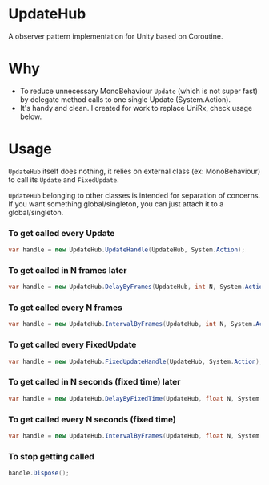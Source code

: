 # UpdateHub
A observer pattern implementation for Unity based on Coroutine.

# Why
- To reduce unnecessary MonoBehaviour `Update` (which is not super fast) by delegate method calls to one single Update (System.Action).
- It's handy and clean. I created for work to replace UniRx, check usage below.

# Usage
`UpdateHub` itself does nothing, it relies on external class (ex: MonoBehaviour) to call its `Update` and `FixedUpdate`.

`UpdateHub` belonging to other classes is intended for separation of concerns. If you want something global/singleton, you can just attach it to a global/singleton.

### To get called every **Update**
```csharp
var handle = new UpdateHub.UpdateHandle(UpdateHub, System.Action);
```

### To get called in N frames later
```csharp
var handle = new UpdateHub.DelayByFrames(UpdateHub, int N, System.Action); 
```

### To get called every N frames
```csharp
var handle = new UpdateHub.IntervalByFrames(UpdateHub, int N, System.Action);
```

### To get called every **FixedUpdate**
```csharp
var handle = new UpdateHub.FixedUpdateHandle(UpdateHub, System.Action);
```

### To get called in N seconds (fixed time) later
```csharp
var handle = new UpdateHub.DelayByFixedTime(UpdateHub, float N, System.Action); 
```

### To get called every N seconds (fixed time)
```csharp
var handle = new UpdateHub.IntervalByFrames(UpdateHub, float N, System.Action);
```

### To stop getting called
```csharp
handle.Dispose();
```

